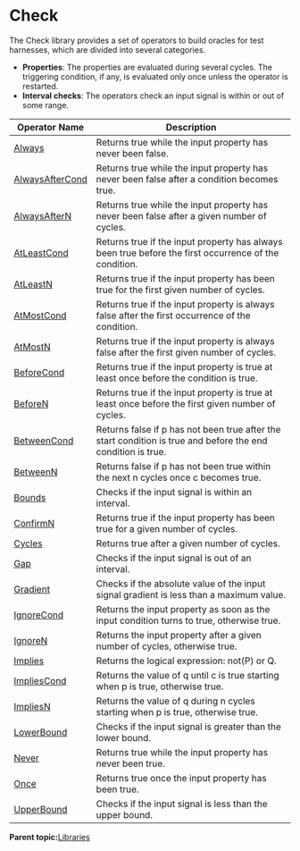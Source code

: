 # Check

The Check library provides a set of operators to build oracles for test harnesses, which are divided into several categories.

-   **Properties**: The properties are evaluated during several cycles. The triggering condition, if any, is evaluated only once unless the operator is restarted.
-   **Interval checks**: The operators check an input signal is within or out of some range.

|Operator Name|Description|
|-------------|-----------|
|[Always](check__always.md)|Returns true while the input property has never been false.|
|[AlwaysAfterCond](check__alwaysaftercond.md)|Returns true while the input property has never been false after a condition becomes true.|
|[AlwaysAfterN](check__alwaysaftern.md)|Returns true while the input property has never been false after a given number of cycles.|
|[AtLeastCond](check__atleastcond.md)|Returns true if the input property has always been true before the first occurrence of the condition.|
|[AtLeastN](check__atleastn.md)|Returns true if the input property has been true for the first given number of cycles.|
|[AtMostCond](check__atmostcond.md)|Returns true if the input property is always false after the first occurrence of the condition.|
|[AtMostN](check__atmostn.md)|Returns true if the input property is always false after the first given number of cycles.|
|[BeforeCond](check__beforecond.md)|Returns true if the input property is true at least once before the condition is true.|
|[BeforeN](check__beforen.md)|Returns true if the input property is true at least once before the first given number of cycles.|
|[BetweenCond](check__betweencond.md)|Returns false if p has not been true after the start condition is true and before the end condition is true.|
|[BetweenN](check__betweenn.md)|Returns false if p has not been true within the next n cycles once c becomes true.|
|[Bounds](check__bounds.md)|Checks if the input signal is within an interval.|
|[ConfirmN](check__confirmn.md)|Returns true if the input property has been true for a given number of cycles.|
|[Cycles](check__cycles.md)|Returns true after a given number of cycles.|
|[Gap](check__gap.md)|Checks if the input signal is out of an interval.|
|[Gradient](check__gradient.md)|Checks if the absolute value of the input signal gradient is less than a maximum value.|
|[IgnoreCond](check__ignorecond.md)|Returns the input property as soon as the input condition turns to true, otherwise true.|
|[IgnoreN](check__ignoren.md)|Returns the input property after a given number of cycles, otherwise true.|
|[Implies](check__implies.md)|Returns the logical expression: not\(P\) or Q.|
|[ImpliesCond](check__impliescond.md)|Returns the value of q until c is true starting when p is true, otherwise true.|
|[ImpliesN](check__impliesn.md)|Returns the value of q during n cycles starting when p is true, otherwise true.|
|[LowerBound](check__lowerbound.md)|Checks if the input signal is greater than the lower bound.|
|[Never](check__never.md)|Returns true while the input property has never been true.|
|[Once](check__once.md)|Returns true once the input property has been true.|
|[UpperBound](check__upperbound.md)|Checks if the input signal is less than the upper bound.|


**Parent topic:**[Libraries](../../libraries/libraries.md)


